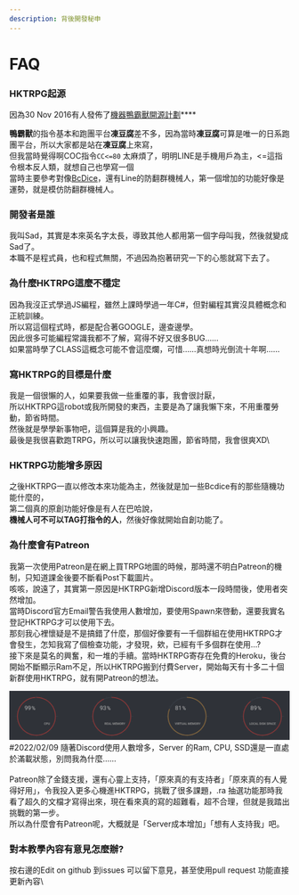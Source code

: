 ```yaml
---
description: 背後開發秘申
---
```


# FAQ

### HKTRPG起源

因為30 Nov 2016有人發佈了[機器鴨霸獸開源計劃](https://docs.google.com/document/d/1dYnJqF2\_QTp90ld4YXj6X8kgxvjUoHrB4E2seqlDlAk/edit)****

**鴨霸獸**的指令基本和跑團平台**凍豆腐**差不多，因為當時**凍豆腐**可算是唯一的日系跑團平台，所以大家都是站在**凍豆腐**上來寫，\
但我當時覺得啊COC指令`CC<=80` 太麻煩了，明明LINE是手機用戶為主，<=這指令根本反人類，就想自己也學寫一個\
當時主要參考對像[BcDice](https://docs.bcdice.org/)，還有Line的防翻群機械人，第一個增加的功能好像是運勢，就是模仿防翻群機械人。

### 開發者是誰

我叫Sad，其實是本來英名字太長，導致其他人都用第一個字母叫我，然後就變成Sad了。\
本職不是程式員，也和程式無關，不過因為抱著研究一下的心態就寫下去了。

### 為什麼HKTRPG這麼不穩定

因為我沒正式學過JS編程，雖然上課時學過一年C#，但對編程其實沒具體概念和正統訓練。\
所以寫這個程式時，都是配合著GOOGLE，邊查邊學。\
因此很多可能編程常識我都不了解，寫得不好又很多BUG……\
如果當時學了CLASS這概念可能不會這麼爛，可惜……真想時光倒流十年啊……

### 寫HKTRPG的目標是什麼

我是一個很懶的人，如果要我做一些重覆的事，我會很討厭，\
所以HKTRPG這robot或我所開發的東西，主要是為了讓我懶下來，不用重覆勞動，節省時間。\
然後就是學學新事物吧，這個算是我的小興趣。\
最後是我很喜歡跑TRPG，所以可以讓我快速跑團，節省時間，我會很爽XD\


### HKTRPG功能增多原因

之後HKTRPG一直以修改本來功能為主，然後就是加一些Bcdice有的那些隨機功能什麼的，\
第二個真的原創功能好像是有人在巴哈說，\
**機械人可不可以TAG打指令的人**，然後好像就開始自創功能了。

### 為什麼會有Patreon

我第一次使用Patreon是在網上買TRPG地圖的時候，那時還不明白Patreon的機制，只知道課金後要不斷看Post下載圖片。\
咳咳，說遠了，其實第一原因是HKTRPG新增Discord版本一段時間後，使用者突然增加。\
當時Discord官方Email警告我使用人數增加，要使用Spawn來啓動，還要我實名登記HKTRPG才可以使用下去。\
那刻我心裡懷疑是不是搞錯了什麼，那個好像要有一千個群組在使用HKTRPG才會發生，怎知我寫了個檢查功能，才發現，欸，已經有千多個群在使用…?\
接下來是莫名的興奮，和一堆的手續。當時HKTRPG寄存在免費的Heroku，後台開始不斷顯示Ram不足，所以HKTRPG搬到付費Server，開始每天有十多二十個新群使用HKTRPG，就有開Patreon的想法。

<img src="../.gitbook/assets/image (33) (1).png" alt="" data-size="original">\
\#2022/02/09 隨著Discord使用人數增多，Server 的Ram, CPU, SSD還是一直處於滿載狀態，別問我為什麼……\
\
Patreon除了金錢支援，還有心靈上支持，「原來真的有支持者」「原來真的有人覺得好用」，令我投入更多心機進HKTRPG，挑戰了很多課題，.ra 抽選功能那時我看了超久的文檔才寫得出來，現在看來真的寫的超難看，超不合理，但就是我踏出挑戰的第一步。\
所以為什麼會有Patreon呢，大概就是「Server成本增加」「想有人支持我」吧。

### 對本教學內容有意見怎麼辦?

按右邊的Edit on github 到issues 可以留下意見，甚至使用pull request 功能直接更新內容\
